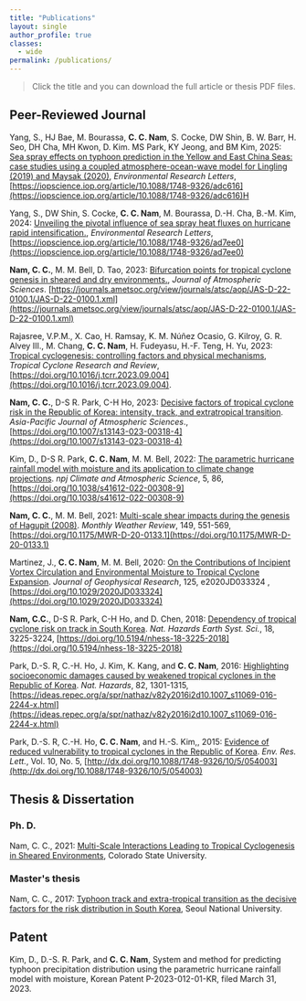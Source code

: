 ```yaml
---
title: "Publications"
layout: single
author_profile: true
classes:
  - wide
permalink: /publications/  
---
```

> Click the title and you can download the full article or thesis PDF files.

## Peer-Reviewed Journal

Yang, S., HJ Bae, M. Bourassa, **C. C. Nam**, S. Cocke, DW Shin, B. W. Barr, H. Seo, DH Cha, MH Kwon, D. Kim. MS Park, KY Jeong, and BM Kim, 2025: [Sea spray effects on typhoon prediction in the Yellow and East China Seas: case studies using a coupled atmosphere-ocean-wave model for Lingling (2019) and Maysak (2020)](/assets/Yang_etal_2025_ERL.pdf), *Environmental Research Letters*, [https://iopscience.iop.org/article/10.1088/1748-9326/adc616](https://iopscience.iop.org/article/10.1088/1748-9326/adc616)H

Yang, S., DW Shin, S. Cocke, **C. C. Nam**, M. Bourassa, D.-H. Cha, B.-M. Kim, 2024: [Unveiling the pivotal influence of sea spray heat fluxes on hurricane rapid intensification.](/assets/Yang_etal_2024_ERL.pdf), *Environmental Research Letters*, [https://iopscience.iop.org/article/10.1088/1748-9326/ad7ee0](https://iopscience.iop.org/article/10.1088/1748-9326/ad7ee0)

**Nam, C. C.**, M. M. Bell, D. Tao, 2023: [Bifurcation points for tropical cyclone genesis in sheared and dry environments.](/assets/Nam_etal_2023_JAS.pdf), *Journal of Atmospheric Sciences*. [https://journals.ametsoc.org/view/journals/atsc/aop/JAS-D-22-0100.1/JAS-D-22-0100.1.xml](https://journals.ametsoc.org/view/journals/atsc/aop/JAS-D-22-0100.1/JAS-D-22-0100.1.xml)

Rajasree, V.P.M., X. Cao, H. Ramsay, K. M. Núñez Ocasio, G. Kilroy, G. R. Alvey III., M. Chang, **C. C. Nam**, H. Fudeyasu, H.-F. Teng, H. Yu, 2023: [Tropical cyclogenesis: controlling factors and physical mechanisms](/assets/TCRR_2023.pdf), *Tropical Cyclone Research and Review*, [https://doi.org/10.1016/j.tcrr.2023.09.004](https://doi.org/10.1016/j.tcrr.2023.09.004).

**Nam, C. C.**, D-S R. Park, C-H Ho, 2023: [Decisive factors of tropical cyclone risk in the Republic of Korea: intensity, track, and extratropical transition](/assets/Nam_etal_2023_APJAS.pdf). *Asia-Pacific Journal of Atmospheric Sciences*., [https://doi.org/10.1007/s13143-023-00318-4](https://doi.org/10.1007/s13143-023-00318-4)

Kim, D., D-S R. Park, **C. C. Nam**, M. M. Bell, 2022: [The parametric hurricane rainfall model with moisture and its application to climate change projections](/assets/Kim_etal_npj_2022.pdf). *npj Climate and Atmospheric Science*, 5, 86, [https://doi.org/10.1038/s41612-022-00308-9](https://doi.org/10.1038/s41612-022-00308-9)

**Nam, C. C.**, M. M. Bell, 2021: [Multi-scale shear impacts during the genesis of Hagupit (2008)](/assets/nam-bell_2021.pdf). *Monthly Weather Review*, 149, 551-569, [https://doi.org/10.1175/MWR-D-20-0133.1](https://doi.org/10.1175/MWR-D-20-0133.1)

Martinez, J., **C. C. Nam**, M. M. Bell, 2020: [On the Contributions of Incipient Vortex Circulation and Environmental Moisture to Tropical Cyclone Expansion](/assets/Martinez_Nam_JGR_2020.pdf). *Journal of Geophysical Research*, 125, e2020JD033324 , [https://doi.org/10.1029/2020JD033324](https://doi.org/10.1029/2020JD033324)

**Nam, C.C.**, D-S R. Park, C-H Ho, and D. Chen, 2018: [Dependency of tropical cyclone risk on track in South Korea](/assets/nam_etal_2018.pdf). *Nat. Hazards Earth Syst. Sci.*, 18, 3225-3224, [https://doi.org/10.5194/nhess-18-3225-2018](https://doi.org/10.5194/nhess-18-3225-2018)

Park, D.-S. R, C.-H. Ho, J. Kim, K. Kang, and **C. C. Nam**, 2016: [Highlighting socioeconomic damages caused by weakened tropical cyclones in the Republic of Korea](/assets/park_etal_2016.pdf). *Nat. Hazards*, 82, 1301-1315, [https://ideas.repec.org/a/spr/nathaz/v82y2016i2d10.1007_s11069-016-2244-x.html](https://ideas.repec.org/a/spr/nathaz/v82y2016i2d10.1007_s11069-016-2244-x.html)

Park, D.-S. R, C.-H. Ho, **C. C. Nam**, and H.-S. Kim,, 2015: [Evidence of reduced vulnerability to tropical cyclones in the Republic of Korea](/assets/park_etal_2015.pdf). *Env. Res. Lett.*, Vol. 10, No. 5, [http://dx.doi.org/10.1088/1748-9326/10/5/054003](http://dx.doi.org/10.1088/1748-9326/10/5/054003)

## Thesis & Dissertation

### Ph. D.
Nam, C. C., 2021: [Multi-Scale Interactions Leading to Tropical Cyclogenesis in Sheared Environments](/assets/PhD_thesis_CNam.pdf), Colorado State University.

### Master's thesis
Nam, C. C., 2017: [Typhoon track and extra-tropical transition as the decisive factors for the risk distribution in South Korea](/assets/MS_thesis_CNam.pdf), Seoul National University.

## Patent
Kim, D., D.-S. R. Park, and **C. C. Nam**, System and method for predicting typhoon precipitation distribution using the parametric hurricane rainfall model with moisture, Korean Patent P-2023-012-01-KR, filed March 31, 2023.
